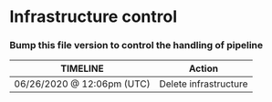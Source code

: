 # Infrastructure control

### Bump this file version to control the handling of pipeline
TIMELINE | Action
--- | ---
06/26/2020 @ 12:06pm (UTC) | Delete infrastructure

